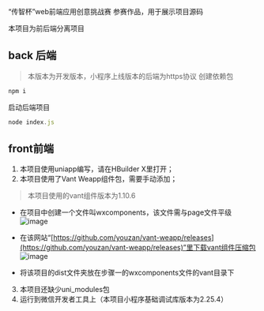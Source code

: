“传智杯”web前端应用创意挑战赛 参赛作品，用于展示项目源码

本项目为前后端分离项目

## back 后端

>本版本为开发版本，小程序上线版本的后端为https协议
创建依赖包

```javascript
npm i
```

启动后端项目

```javascript
node index.js
```

## front前端

1. 本项目使用uniapp编写，请在HBuilder X里打开；
2. 本项目使用了Vant Weapp组件包，需要手动添加；
>本项目使用的vant组件版本为1.10.6
* 在项目中创建一个文件叫wxcomponents，该文件需与page文件平级
![image](https://raw.githubusercontent.com/lbs12219/canteen-vis/main/images/image1.png)


* 在该网站“[https://github.com/youzan/vant-weapp/releases](https://github.com/youzan/vant-weapp/releases)”里下载vant组件压缩包
![image](https://raw.githubusercontent.com/lbs12219/canteen-vis/main/images/image2.png)


* 将该项目的dist文件夹放在步骤一的wxcomponents文件的vant目录下
3. 本项目还缺少uni_modules包
4. 运行到微信开发者工具上（本项目小程序基础调试库版本为2.25.4）
